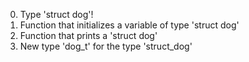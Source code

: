 0. Type 'struct dog'!
1. Function that initializes a variable of type 'struct dog'
2. Function that prints a 'struct dog'
3. New type 'dog_t' for the type 'struct_dog'
